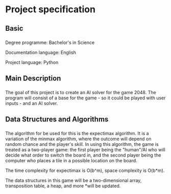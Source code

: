 # Project specification

## Basic
### 
Degree programme: Bachelor's in Science

Documentation language: English

Project language: Python

## Main Description
###
The goal of this project is to create an AI solver for the game 2048. The program will consist of a base for the game - so it could be played with user inputs - and an AI solver.

## Data Structures and Algorithms
###
The algorithm for be used for this is the expectimax algorithm. It is a variation of the minmax algorithm, where the outcome will depend on random chance and the player's skill. In using this algorithm, the game is treated as a
two-player game: the first player being the "human"/AI who will decide what order to switch the board in, and the second player being the computer who places a tile in a possible location on the board. 

The time complexity for
expectimax is O(b^m), space complexity is O(b*m). 

The data structures in this game will be a two-dimensional array, transposition table, a heap, and more *will be updated.
